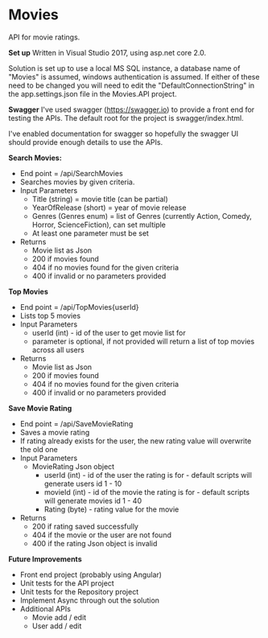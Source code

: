 
# Movies

API for movie ratings.

**Set up**
Written in Visual Studio 2017, using asp.net core 2.0.

Solution is set up to use a local MS SQL instance, a database name of "Movies" is assumed, windows authentication is assumed. If either of these need to be changed you will need to edit the "DefaultConnectionString" in the app.settings.json file in the Movies.API project.

**Swagger**
I've used swagger (https://swagger.io) to provide a front end for testing the APIs. The default root for the project is swagger/index.html.

I've enabled documentation for swagger so hopefully the swagger UI should provide enough details to use the APIs.

**Search Movies:**
 - End point = /api/SearchMovies
 - Searches movies by given criteria.
 - Input Parameters
	 - Title (string) = movie title (can be partial)
	 - YearOfRelease (short) = year of movie release
	 - Genres (Genres enum) = list of Genres (currently Action, Comedy, Horror, ScienceFiction), can set multiple
	 - At least one parameter must be set
 - Returns
	 - Movie list as Json
	 - 200 if movies found
	 - 404 if no movies found for the given criteria
	 - 400 if invalid or no parameters provided

**Top Movies**
 - End point = /api/TopMovies{userId}
 - Lists top 5 movies
 - Input Parameters
	 - userId (int) - id of the user to get movie list for
	 - parameter is optional, if not provided will return a list of top movies across all users
 - Returns
 	 - Movie list as Json
	 - 200 if movies found
	 - 404 if no movies found for the given criteria
	 - 400 if invalid or no parameters provided

**Save Movie Rating**
 - End point = /api/SaveMovieRating
 - Saves a movie rating
 - If rating already exists for the user, the new rating value will overwrite the old one
 - Input Parameters
	 - MovieRating Json object
		 - userId (int) - id of the user the rating is for - default scripts will generate users id 1 - 10
		 - movieId (int) - id of the movie the rating is for - default scripts will generate movies id 1 - 40
		 - Rating (byte) - rating value for the movie
 - Returns
	 - 200 if rating saved successfully
	 - 404 if the movie or the user are not found
	 - 400 if the rating Json object is invalid

**Future Improvements**
 - Front end project (probably using Angular)
 - Unit tests for the API project
 - Unit tests for the Repository project
 - Implement Async through out the solution
 - Additional APIs
	 - Movie add / edit
	 - User add / edit
